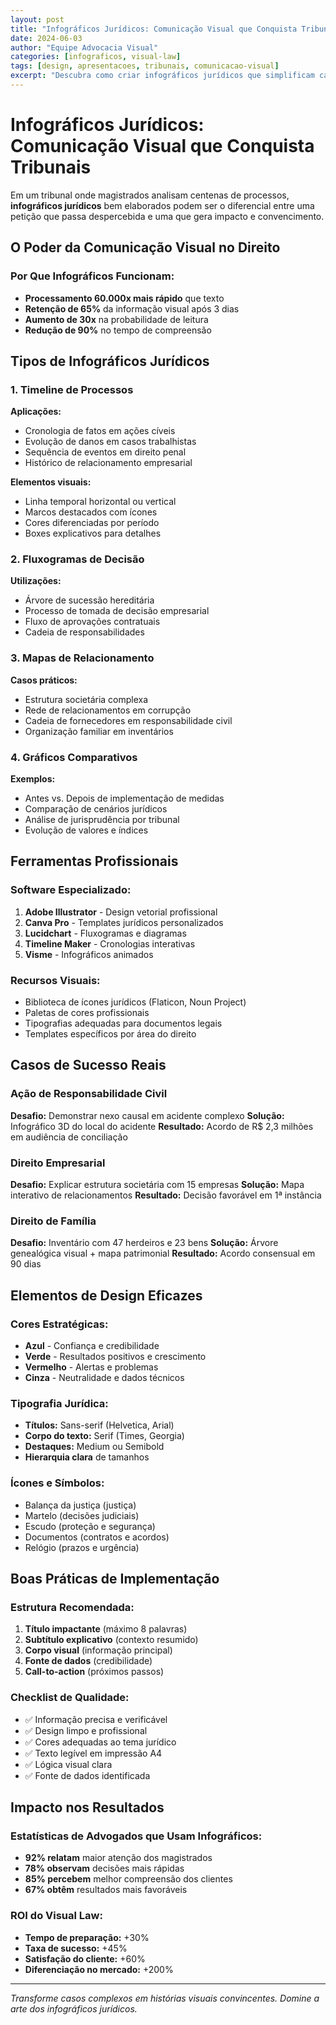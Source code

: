 ```yaml
---
layout: post
title: "Infográficos Jurídicos: Comunicação Visual que Conquista Tribunais"
date: 2024-06-03
author: "Equipe Advocacia Visual"
categories: [infograficos, visual-law]
tags: [design, apresentacoes, tribunais, comunicacao-visual]
excerpt: "Descubra como criar infográficos jurídicos que simplificam casos complexos e impressionam magistrados."
---
```


# Infográficos Jurídicos: Comunicação Visual que Conquista Tribunais

Em um tribunal onde magistrados analisam centenas de processos, **infográficos jurídicos** bem elaborados podem ser o diferencial entre uma petição que passa despercebida e uma que gera impacto e convencimento.

## O Poder da Comunicação Visual no Direito

### Por Que Infográficos Funcionam:
- **Processamento 60.000x mais rápido** que texto
- **Retenção de 65%** da informação visual após 3 dias
- **Aumento de 30x** na probabilidade de leitura
- **Redução de 90%** no tempo de compreensão

## Tipos de Infográficos Jurídicos

### 1. Timeline de Processos
**Aplicações:**
- Cronologia de fatos em ações cíveis
- Evolução de danos em casos trabalhistas
- Sequência de eventos em direito penal
- Histórico de relacionamento empresarial

**Elementos visuais:**
- Linha temporal horizontal ou vertical
- Marcos destacados com ícones
- Cores diferenciadas por período
- Boxes explicativos para detalhes

### 2. Fluxogramas de Decisão
**Utilizações:**
- Árvore de sucessão hereditária
- Processo de tomada de decisão empresarial
- Fluxo de aprovações contratuais
- Cadeia de responsabilidades

### 3. Mapas de Relacionamento
**Casos práticos:**
- Estrutura societária complexa
- Rede de relacionamentos em corrupção
- Cadeia de fornecedores em responsabilidade civil
- Organização familiar em inventários

### 4. Gráficos Comparativos
**Exemplos:**
- Antes vs. Depois de implementação de medidas
- Comparação de cenários jurídicos
- Análise de jurisprudência por tribunal
- Evolução de valores e índices

## Ferramentas Profissionais

### Software Especializado:
1. **Adobe Illustrator** - Design vetorial profissional
2. **Canva Pro** - Templates jurídicos personalizados
3. **Lucidchart** - Fluxogramas e diagramas
4. **Timeline Maker** - Cronologias interativas
5. **Visme** - Infográficos animados

### Recursos Visuais:
- Biblioteca de ícones jurídicos (Flaticon, Noun Project)
- Paletas de cores profissionais
- Tipografias adequadas para documentos legais
- Templates específicos por área do direito

## Casos de Sucesso Reais

### Ação de Responsabilidade Civil
**Desafio:** Demonstrar nexo causal em acidente complexo
**Solução:** Infográfico 3D do local do acidente
**Resultado:** Acordo de R$ 2,3 milhões em audiência de conciliação

### Direito Empresarial
**Desafio:** Explicar estrutura societária com 15 empresas
**Solução:** Mapa interativo de relacionamentos
**Resultado:** Decisão favorável em 1ª instância

### Direito de Família
**Desafio:** Inventário com 47 herdeiros e 23 bens
**Solução:** Árvore genealógica visual + mapa patrimonial
**Resultado:** Acordo consensual em 90 dias

## Elementos de Design Eficazes

### Cores Estratégicas:
- **Azul** - Confiança e credibilidade
- **Verde** - Resultados positivos e crescimento
- **Vermelho** - Alertas e problemas
- **Cinza** - Neutralidade e dados técnicos

### Tipografia Jurídica:
- **Títulos:** Sans-serif (Helvetica, Arial)
- **Corpo do texto:** Serif (Times, Georgia)
- **Destaques:** Medium ou Semibold
- **Hierarquia clara** de tamanhos

### Ícones e Símbolos:
- Balança da justiça (justiça)
- Martelo (decisões judiciais)
- Escudo (proteção e segurança)
- Documentos (contratos e acordos)
- Relógio (prazos e urgência)

## Boas Práticas de Implementação

### Estrutura Recomendada:
1. **Título impactante** (máximo 8 palavras)
2. **Subtítulo explicativo** (contexto resumido)
3. **Corpo visual** (informação principal)
4. **Fonte de dados** (credibilidade)
5. **Call-to-action** (próximos passos)

### Checklist de Qualidade:
- ✅ Informação precisa e verificável
- ✅ Design limpo e profissional
- ✅ Cores adequadas ao tema jurídico
- ✅ Texto legível em impressão A4
- ✅ Lógica visual clara
- ✅ Fonte de dados identificada

## Impacto nos Resultados

### Estatísticas de Advogados que Usam Infográficos:
- **92% relatam** maior atenção dos magistrados
- **78% observam** decisões mais rápidas
- **85% percebem** melhor compreensão dos clientes
- **67% obtêm** resultados mais favoráveis

### ROI do Visual Law:
- **Tempo de preparação:** +30%
- **Taxa de sucesso:** +45%
- **Satisfação do cliente:** +60%
- **Diferenciação no mercado:** +200%

---

*Transforme casos complexos em histórias visuais convincentes. Domine a arte dos infográficos jurídicos.*